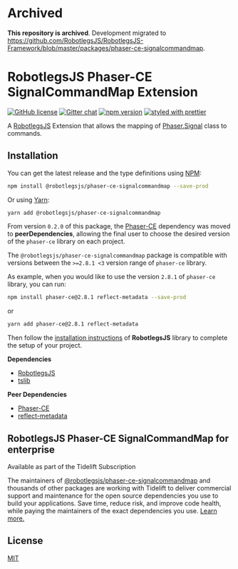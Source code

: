 # Archived

**This repository is archived**. Development migrated to https://github.com/RobotlegsJS/RobotlegsJS-Framework/blob/master/packages/phaser-ce-signalcommandmap.

# RobotlegsJS Phaser-CE SignalCommandMap Extension

[![GitHub license](https://img.shields.io/badge/license-MIT-green.svg)](https://github.com/RobotlegsJS/RobotlegsJS-Phaser-SignalCommandMap/blob/master/LICENSE)
[![Gitter chat](https://badges.gitter.im/RobotlegsJS/RobotlegsJS.svg)](https://gitter.im/RobotlegsJS/RobotlegsJS)
[![npm version](https://badge.fury.io/js/%40robotlegsjs%2Fphaser-ce-signalcommandmap.svg)](https://badge.fury.io/js/%40robotlegsjs%2Fphaser-ce-signalcommandmap)
[![styled with prettier](https://img.shields.io/badge/styled_with-prettier-ff69b4.svg)](https://github.com/prettier/prettier)

A [RobotlegsJS](https://github.com/RobotlegsJS/RobotlegsJS) Extension that allows the mapping of
[Phaser.Signal](https://photonstorm.github.io/phaser-ce/Phaser.Signal.html) class to commands.

## Installation

You can get the latest release and the type definitions using [NPM](https://www.npmjs.com/):

```bash
npm install @robotlegsjs/phaser-ce-signalcommandmap --save-prod
```

Or using [Yarn](https://yarnpkg.com/en/):

```bash
yarn add @robotlegsjs/phaser-ce-signalcommandmap
```

From version `0.2.0` of this package, the [Phaser-CE](https://github.com/photonstorm/phaser-ce) dependency was moved to **peerDependencies**,
allowing the final user to choose the desired version of the `phaser-ce` library on each project.

The `@robotlegsjs/phaser-ce-signalcommandmap` package is compatible with versions between the `>=2.8.1 <3` version range of `phaser-ce` library.

As example, when you would like to use the version `2.8.1` of `phaser-ce` library, you can run:

```bash
npm install phaser-ce@2.8.1 reflect-metadata --save-prod
```

or

```bash
yarn add phaser-ce@2.8.1 reflect-metadata
```

Then follow the [installation instructions](https://github.com/RobotlegsJS/RobotlegsJS/blob/master/README.md#installation) of **RobotlegsJS** library to complete the setup of your project.

**Dependencies**

+ [RobotlegsJS](https://github.com/RobotlegsJS/RobotlegsJS)
+ [tslib](https://github.com/Microsoft/tslib)

**Peer Dependencies**

+ [Phaser-CE](https://github.com/photonstorm/phaser-ce)
+ [reflect-metadata](https://github.com/rbuckton/reflect-metadata)

## RobotlegsJS Phaser-CE SignalCommandMap for enterprise

Available as part of the Tidelift Subscription

The maintainers of [@robotlegsjs/phaser-ce-signalcommandmap](https://github.com/RobotlegsJS/RobotlegsJS-Phaser-CE-SignalCommandMap) and thousands of other packages are working with Tidelift to deliver commercial support and maintenance for the open source dependencies you use to build your applications. Save time, reduce risk, and improve code health, while paying the maintainers of the exact dependencies you use. [Learn more.](https://tidelift.com/subscription/pkg/npm-robotlegsjs-phaser-ce-signalcommandmap?utm_source=npm-robotlegsjs-phaser-ce-signalcommandmap&utm_medium=referral&utm_campaign=enterprise&utm_term=repo)

## License

[MIT](LICENSE)
